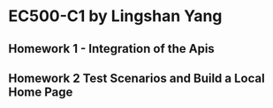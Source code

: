 # EC500-C1 by Lingshan Yang

## Homework 1 - Integration of the Apis

## Homework 2 Test Scenarios and Build a Local Home Page
